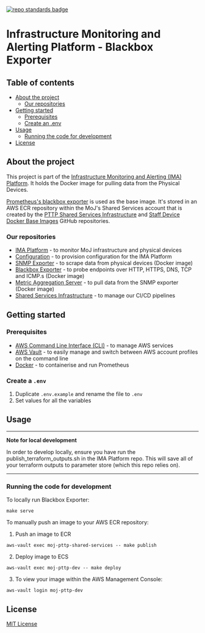 [![repo standards badge](https://img.shields.io/badge/dynamic/json?color=blue&style=flat&logo=github&labelColor=32393F&label=MoJ%20Compliant&query=%24.result&url=https%3A%2F%2Foperations-engineering-reports.cloud-platform.service.justice.gov.uk%2Fapi%2Fv1%2Fcompliant_public_repositories%2Fstaff-infrastructure-monitoring-blackbox-exporter)](https://operations-engineering-reports.cloud-platform.service.justice.gov.uk/public-github-repositories.html#staff-infrastructure-monitoring-blackbox-exporter "Link to report")

# Infrastructure Monitoring and Alerting Platform - Blackbox Exporter

## Table of contents

- [About the project](#about-the-project)
  - [Our repositories](#our-repositories)
- [Getting started](#getting-started)
  - [Prerequisites](#prerequisites)
  - [Create an .env](#create-an-env)
- [Usage](#usage)
  - [Running the code for development](#running-the-code-for-development)
- [License](#license)

## About the project

This project is part of the [Infrastructure Monitoring and Alerting (IMA) Platform](https://github.com/ministryofjustice/staff-infrastructure-monitoring).
It holds the Docker image for pulling data from the Physical Devices.

[Prometheus's blackbox
exporter](https://github.com/prometheus/blackbox_exporter) is used as the base
image. It's stored in an AWS ECR repository within the MoJ's Shared Services
account that is created by the [PTTP Shared Services
Infrastructure](https://github.com/ministryofjustice/pttp-shared-services-infrastructure)
and [Staff Device Docker Base
Images](https://github.com/ministryofjustice/staff-device-docker-base-images) GitHub repositories.

### Our repositories

- [IMA Platform](https://github.com/ministryofjustice/staff-infrastructure-monitoring) - to monitor MoJ infrastructure and physical devices
- [Configuration](https://github.com/ministryofjustice/staff-infrastructure-monitoring-datasource-config) - to provision configuration for the IMA Platform
- [SNMP Exporter](https://github.com/ministryofjustice/staff-infrastructure-monitoring-snmpexporter) - to scrape data from physical devices (Docker image)
- [Blackbox Exporter](https://github.com/ministryofjustice/staff-infrastructure-monitoring-blackbox-exporter) - to probe endpoints over HTTP, HTTPS, DNS, TCP and ICMP.s (Docker image)
- [Metric Aggregation Server](https://github.com/ministryofjustice/staff-infrastructure-metric-aggregation-server) - to pull data from the SNMP exporter (Docker image)
- [Shared Services Infrastructure](https://github.com/ministryofjustice/pttp-shared-services-infrastructure) - to manage our CI/CD pipelines

## Getting started

### Prerequisites

- [AWS Command Line Interface (CLI)](https://aws.amazon.com/cli/) - to manage AWS services
- [AWS Vault](https://github.com/99designs/aws-vault) - to easily manage and switch between AWS account profiles on the command line
- [Docker](https://www.docker.com/get-started) - to containerise and run Prometheus

### Create a `.env`

1. Duplicate `.env.example` and rename the file to `.env`
2. Set values for all the variables

## Usage

---
**Note for local development**

 In order to develop locally, ensure you have run the publish_terraform_outputs.sh in the IMA Platform repo. This will save all of your terraform outputs to parameter store (which this repo relies on).

 ---



### Running the code for development

To locally run Blackbox Exporter:

```
make serve
```

To manually push an image to your AWS ECR repository:

1. Push an image to ECR
```
aws-vault exec moj-pttp-shared-services -- make publish
```

2. Deploy image to ECS
```
aws-vault exec moj-pttp-dev -- make deploy
```

3. To view your image within the AWS Management Console:

```
aws-vault login moj-pttp-dev
```

## License

[MIT License](LICENSE)
